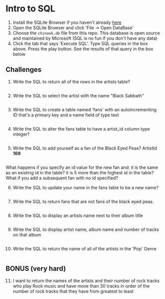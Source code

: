 # Intro to SQL

1. Install the SQLite Browser if you haven't already [here](http://sqlitebrowser.org/)
2. Open the SQLite Browser and click 'File -> Open DataBase'
3. Choose the `chinook.db` file from this repo. This database is open source and maintained by Microsoft (SQL is no fun if you don't have any data)
4. Click the tab that says 'Execute SQL'. Type SQL queries in the box above. Press the play button. See the results of that query in the box below

## Challenges

1. Write the SQL to return all of the rows in the artists table?

```SQL

```

2. Write the SQL to select the artist with the name "Black Sabbath"

```SQL

```

3. Write the SQL to create a table named 'fans' with an autoincrementing ID that's a primary key and a name field of type text

```sql

```

4. Write the SQL to alter the fans table to have a artist_id column type integer?

```sql

```

5. Write the SQL to add yourself as a fan of the Black Eyed Peas? ArtistId **169**

```sql

```
What happens if you specify an id value for the new fan and:
  it is the same as an existing id in the table?
  it is 5 more than the highest id in the table?
    What if you add a subsequent fan with no id specified?

6. Write the SQL to update your name in the fans table to be a new name?

   ```sql

   ```

7. Write the SQL to return fans that are not fans of the black eyed peas.

```sql

```

8. Write the SQL to display an artists name next to their album title

```sql

```

9. Write the SQL to display artist name, album name and number of tracks on that album

```sql

```

10. Write the SQL to return the name of all of the artists in the 'Pop' Genre

```sql

```

## BONUS (very hard)

11. I want to return the names of the artists and their number of rock tracks
    who play Rock music
    and have move than 30 tracks
    in order of the number of rock tracks that they have
    from greatest to least

```sql

```
